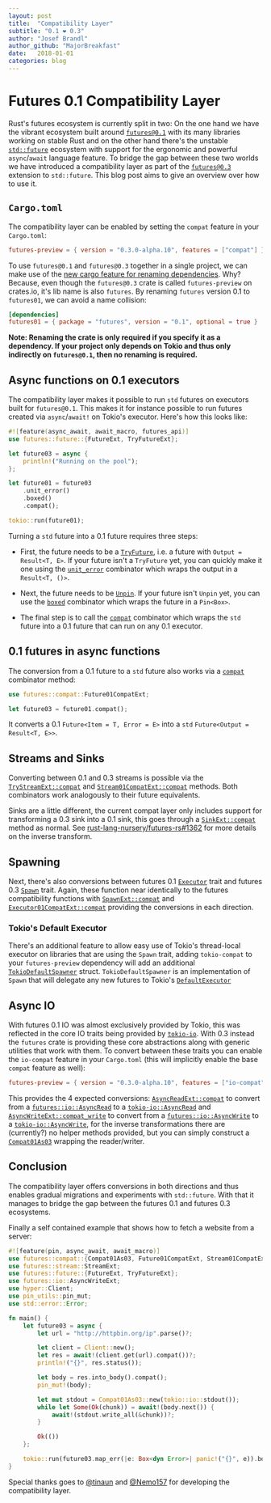 ```yaml
---
layout: post
title:  "Compatibility Layer"
subtitle: "0.1 ❤ 0.3"
author: "Josef Brandl"
author_github: "MajorBreakfast"
date:   2018-01-01
categories: blog
---
```


# Futures 0.1 Compatibility Layer

Rust's futures ecosystem is currently split in two: On the one hand we have the vibrant ecosystem built around [`futures@0.1`][] with its many libraries working on stable Rust and on the other hand there's the unstable [`std::future`][] ecosystem with support for the ergonomic and powerful `async`/`await` language feature. To bridge the gap between these two worlds we have introduced a compatibility layer as part of the [`futures@0.3`][] extension to `std::future`.  This blog post aims to give an overview over how to use it.

[`futures@0.1`]: https://docs.rs/futures
[`futures@0.3`]: https://rust-lang-nursery.github.io/futures-api-docs/
[`std::future`]: https://doc.rust-lang.org/nightly/std/future/

## `Cargo.toml`

The compatibility layer can be enabled by setting the `compat` feature in your `Cargo.toml`:

```toml
futures-preview = { version = "0.3.0-alpha.10", features = ["compat"] }
```

To use `futures@0.1` and `futures@0.3` together in a single project, we can make use of the [new cargo feature for renaming dependencies][renaming-dependencies]. Why? Because, even though the `futures@0.3` crate is called `futures-preview` on crates.io, it's lib name is also `futures`. By renaming `futures` version 0.1 to `futures01`, we can avoid a name collision:

[renaming-dependencies]: https://doc.rust-lang.org/nightly/cargo/reference/specifying-dependencies.html#renaming-dependencies-in-cargotoml

```toml
[dependencies]
futures01 = { package = "futures", version = "0.1", optional = true }
```

**Note: Renaming the crate is only required if you specify it as a dependency.  If your project only depends on Tokio and thus only indirectly on `futures@0.1`, then no renaming is required.**

## Async functions on 0.1 executors

The compatibility layer makes it possible to run `std` futures on executors built for `futures@0.1`. This makes it for instance possible to run futures created via `async`/`await!` on Tokio's executor. Here's how this looks like:

```rust
#![feature(async_await, await_macro, futures_api)]
use futures::future::{FutureExt, TryFutureExt};

let future03 = async {
    println!("Running on the pool");
};

let future01 = future03
    .unit_error()
    .boxed()
    .compat();

tokio::run(future01);
```

Turning a `std` future into a 0.1 future requires three steps:

- First, the future needs to be a [`TryFuture`][], i.e. a future with `Output = Result<T, E>`. If your future isn't a `TryFuture` yet, you can quickly make it one using the [`unit_error`][] combinator which wraps the output in a `Result<T, ()>`.

- Next, the future needs to be [`Unpin`][]. If your future isn't `Unpin` yet, you can use the [`boxed`][] combinator which wraps the future in a `Pin<Box>`.

- The final step is to call the [`compat`][] combinator which wraps the `std` future into a 0.1 future that can run on any 0.1 executor.

[`TryFuture`]: https://rust-lang-nursery.github.io/futures-api-docs/0.3.0-alpha.10/futures/future/trait.TryFuture.html
[`unit_error`]: https://rust-lang-nursery.github.io/futures-api-docs/0.3.0-alpha.10/futures/future/trait.FutureExt.html#method.unit_error
[`Unpin`]: https://doc.rust-lang.org/nightly/std/marker/trait.Unpin.html
[`boxed`]: https://rust-lang-nursery.github.io/futures-api-docs/0.3.0-alpha.10/futures/future/trait.FutureExt.html#method.boxed
[`compat`]: https://rust-lang-nursery.github.io/futures-api-docs/0.3.0-alpha.10/futures/future/trait.TryFutureExt.html#method.compat

## 0.1 futures in async functions

The conversion from a 0.1 future to a `std` future also works via a [`compat`][Future01CompatExt::compat] combinator method:

```rust
use futures::compat::Future01CompatExt;

let future03 = future01.compat();
```

It converts a 0.1 `Future<Item = T, Error = E>` into a `std` `Future<Output = Result<T, E>>`.

[Future01CompatExt::compat]: https://rust-lang-nursery.github.io/futures-api-docs/0.3.0-alpha.10/futures/compat/trait.Future01CompatExt.html#method.compat

## Streams and Sinks

Converting between 0.1 and 0.3 streams is possible via the [`TryStreamExt::compat`][] and [`Stream01CompatExt::compat`][] methods. Both combinators work analogously to their future equivalents.

Sinks are a little different, the current compat layer only includes support for transforming a 0.3 sink into a 0.1 sink, this goes through a [`SinkExt::compat`][] method as normal. See [rust-lang-nursery/futures-rs#1362][] for more details on the inverse transform.

[`TryStreamExt::compat`]: https://rust-lang-nursery.github.io/futures-api-docs/0.3.0-alpha.10/futures/prelude/trait.TryStreamExt.html#method.compat
[`Stream01CompatExt::compat`]: https://rust-lang-nursery.github.io/futures-api-docs/0.3.0-alpha.10/futures/compat/trait.Stream01CompatExt.html#method.compat
[`SinkExt::compat`]: https://rust-lang-nursery.github.io/futures-api-docs/0.3.0-alpha.10/futures/prelude/trait.SinkExt.html#method.compat
[rust-lang-nursery/futures-rs#1362]: https://github.com/rust-lang-nursery/futures-rs/issues/1362

## Spawning

Next, there's also conversions between futures 0.1 [`Executor`][] trait and futures 0.3 [`Spawn`][] trait. Again, these function near identically to the futures compatibility functions with [`SpawnExt::compat`][] and [`Executor01CompatExt::compat`][] providing the conversions in each direction.

[`Executor`]: https://docs.rs/futures/0.1.25/futures/future/trait.Executor.html
[`Spawn`]: https://rust-lang-nursery.github.io/futures-api-docs/0.3.0-alpha.10/futures/task/trait.Spawn.html
[`SpawnExt::compat`]: https://rust-lang-nursery.github.io/futures-api-docs/0.3.0-alpha.10/futures/task/trait.SpawnExt.html#method.compat
[`Executor01CompatExt::compat`]: https://rust-lang-nursery.github.io/futures-api-docs/0.3.0-alpha.10/futures/compat/trait.Executor01CompatExt.html#tymethod.compat

### Tokio's Default Executor

There's an additional feature to allow easy use of Tokio's thread-local executor on libraries that are using the `Spawn` trait, adding `tokio-compat` to your `futures-preview` dependency will add an additional [`TokioDefaultSpawner`][] struct. `TokioDefaultSpawner` is an implementation of `Spawn` that will delegate any new futures to Tokio's [`DefaultExecutor`][]

[`TokioDefaultSpawner`]: https://rust-lang-nursery.github.io/futures-api-docs/0.3.0-alpha.10/futures/compat/struct.TokioDefaultSpawner.html
[`DefaultExecutor`]: https://docs.rs/tokio/0.1.13/tokio/executor/struct.DefaultExecutor.html

## Async IO

With futures 0.1 IO was almost exclusively provided by Tokio, this was reflected in the core IO traits being provided by [`tokio-io`][]. With 0.3 instead the `futures` crate is providing these core abstractions along with generic utilities that work with them. To convert between these traits you can enable the `io-compat` feature in your `Cargo.toml` (this will implicitly enable the base `compat` feature as well):

```toml
futures-preview = { version = "0.3.0-alpha.10", features = ["io-compat"] }
```

This provides the 4 expected conversions: [`AsyncReadExt::compat`][] to convert from a [`futures::io::AsyncRead`][] to a [`tokio-io::AsyncRead`][] and [`AsyncWriteExt::compat_write`][] to convert from a [`futures::io::AsyncWrite`][] to a [`tokio-io::AsyncWrite`][], for the inverse transformations there are (currently?) no helper methods provided, but you can simply construct a [`Compat01As03`][] wrapping the reader/writer.

[`tokio-io`]: https://docs.rs/tokio-io/
[`futures::io::AsyncRead`]: https://rust-lang-nursery.github.io/futures-api-docs/0.3.0-alpha.10/futures/io/trait.AsyncRead.html
[`futures::io::AsyncWrite`]: https://rust-lang-nursery.github.io/futures-api-docs/0.3.0-alpha.10/futures/io/trait.AsyncWrite.html
[`tokio-io::AsyncRead`]: https://docs.rs/tokio-io/0.1.10/tokio_io/trait.AsyncRead.html
[`tokio-io::AsyncWrite`]: https://docs.rs/tokio-io/0.1.10/tokio_io/trait.AsyncWrite.html
[`AsyncReadExt::compat`]: https://rust-lang-nursery.github.io/futures-api-docs/0.3.0-alpha.10/futures/io/trait.AsyncReadExt.html#method.compat
[`AsyncWriteExt::compat_write`]: https://rust-lang-nursery.github.io/futures-api-docs/0.3.0-alpha.10/futures/io/trait.AsyncWriteExt.html#method.compat_write
[`Compat01As03`]: https://rust-lang-nursery.github.io/futures-api-docs/0.3.0-alpha.10/futures/compat/struct.Compat01As03.html

## Conclusion

The compatibility layer offers conversions in both directions and thus enables gradual migrations and experiments with `std::future`. With that it manages to bridge the gap between the futures 0.1 and futures 0.3 ecosystems.

Finally a self contained example that shows how to fetch a website from a server:

```rust
#![feature(pin, async_await, await_macro)]
use futures::compat::{Compat01As03, Future01CompatExt, Stream01CompatExt};
use futures::stream::StreamExt;
use futures::future::{FutureExt, TryFutureExt};
use futures::io::AsyncWriteExt;
use hyper::Client;
use pin_utils::pin_mut;
use std::error::Error;

fn main() {
    let future03 = async {
        let url = "http://httpbin.org/ip".parse()?;

        let client = Client::new();
        let res = await!(client.get(url).compat())?;
        println!("{}", res.status());

        let body = res.into_body().compat();
        pin_mut!(body);

        let mut stdout = Compat01As03::new(tokio::io::stdout());
        while let Some(Ok(chunk)) = await!(body.next()) {
            await!(stdout.write_all(&chunk))?;
        }

        Ok(())
    };

    tokio::run(future03.map_err(|e: Box<dyn Error>| panic!("{}", e)).boxed().compat())
}
```

Special thanks goes to [@tinaun](https://www.github.com/tinaun) and [@Nemo157](https://www.github.com/Nemo157) for developing the compatibility layer.
